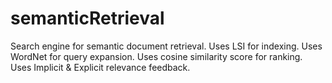 # semanticRetrieval
Search engine for semantic document retrieval. 
Uses LSI for indexing. 
Uses WordNet for query expansion. 
Uses cosine similarity score for ranking. 
Uses Implicit & Explicit relevance feedback. 
